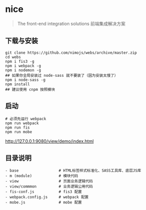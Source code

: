 # nice

> The front-end integration solutions
> 前端集成解决方案

## 下载与安装

```shell
git clone https://github.com/nimojs/webs/archive/master.zip
cd webs
npm i fis3 -g
npm i webpack -g
npm i nodemon -g
## 如果你全局安装过 node-sass 就不要装了（因为安装太慢了）
npm i node-sass -g
npm install
## 建议使用 cnpm 按照模块
```

## 启动

```shell
# 必须先运行 webpack
npm run webpack
npm run fis
npm run mobe
```
http://127.0.0.1:9080/view/demo/index.html


## 目录说明

```
- base                  # HTML标签样式标准化、SASS工具库、底层JS库
- m (module)            # 模块代码
- view                  # 页面业务逻辑代码
- view/commmon          # 业务逻辑公用代码
- fis-conf.js           # fis3 配置
- webpack.config.js     # webpack 配置
- mobe.js               # mobe 配置
```

